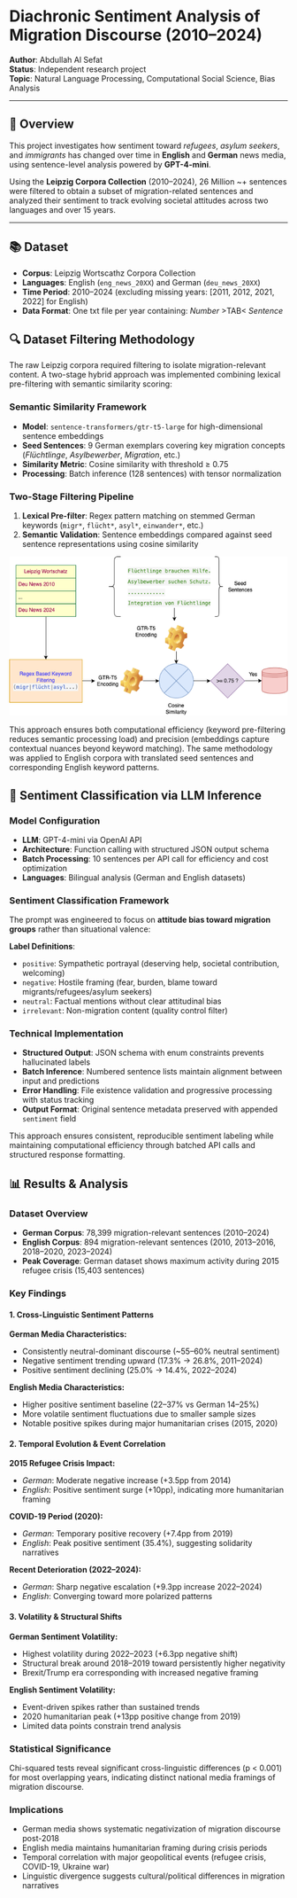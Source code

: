 # Diachronic Sentiment Analysis of Migration Discourse (2010–2024)

**Author**: Abdullah Al Sefat  
**Status**: Independent research project  
**Topic**: Natural Language Processing, Computational Social Science, Bias Analysis

---

## 🧠 Overview

This project investigates how sentiment toward *refugees*, *asylum seekers*, and *immigrants* has changed over time in **English** and **German** news media, using sentence-level analysis powered by **GPT-4-mini**.

Using the **Leipzig Corpora Collection** (2010–2024), 26 Million ~+ sentences were filtered to obtain a subset of migration-related sentences and analyzed their sentiment to track evolving societal attitudes across two languages and over 15 years.

---

## 📚 Dataset

- **Corpus**: Leipzig Wortscathz Corpora Collection 
- **Languages**: English (`eng_news_20XX`) and German (`deu_news_20XX`)
- **Time Period**: 2010–2024 (excluding missing years: [2011, 2012, 2021, 2022] for English)
- **Data Format**: One txt file per year containing: *Number* >TAB< *Sentence*

## 🔍 Dataset Filtering Methodology

The raw Leipzig corpora required filtering to isolate migration-relevant content. A two-stage hybrid approach was implemented combining lexical pre-filtering with semantic similarity scoring:

### Semantic Similarity Framework
- **Model**: `sentence-transformers/gtr-t5-large` for high-dimensional sentence embeddings
- **Seed Sentences**: 9 German exemplars covering key migration concepts (*Flüchtlinge*, *Asylbewerber*, *Migration*, etc.)
- **Similarity Metric**: Cosine similarity with threshold ≥ 0.75
- **Processing**: Batch inference (128 sentences) with tensor normalization

### Two-Stage Filtering Pipeline
1. **Lexical Pre-filter**: Regex pattern matching on stemmed German keywords (`migr*`, `flücht*`, `asyl*`, `einwander*`, etc.)
2. **Semantic Validation**: Sentence embeddings compared against seed sentence representations using cosine similarity

![Filtering Pipeline](assets/semantic_filtering.png)

This approach ensures both computational efficiency (keyword pre-filtering reduces semantic processing load) and precision (embeddings capture contextual nuances beyond keyword matching). The same methodology was applied to English corpora with translated seed sentences and corresponding English keyword patterns.

## 🤖 Sentiment Classification via LLM Inference

### Model Configuration
- **LLM**: GPT-4-mini via OpenAI API
- **Architecture**: Function calling with structured JSON output schema
- **Batch Processing**: 10 sentences per API call for efficiency and cost optimization
- **Languages**: Bilingual analysis (German and English datasets)

### Sentiment Classification Framework
The prompt was engineered to focus on **attitude bias toward migration groups** rather than situational valence:

**Label Definitions**:
- `positive`: Sympathetic portrayal (deserving help, societal contribution, welcoming)  
- `negative`: Hostile framing (fear, burden, blame toward migrants/refugees/asylum seekers)
- `neutral`: Factual mentions without clear attitudinal bias
- `irrelevant`: Non-migration content (quality control filter)

### Technical Implementation
- **Structured Output**: JSON schema with enum constraints prevents hallucinated labels
- **Batch Inference**: Numbered sentence lists maintain alignment between input and predictions
- **Error Handling**: File existence validation and progressive processing with status tracking
- **Output Format**: Original sentence metadata preserved with appended `sentiment` field

This approach ensures consistent, reproducible sentiment labeling while maintaining computational efficiency through batched API calls and structured response formatting.

## 📊 Results & Analysis

### Dataset Overview

- **German Corpus**: 78,399 migration-relevant sentences (2010–2024)  
- **English Corpus**: 894 migration-relevant sentences (2010, 2013–2016, 2018–2020, 2023–2024)  
- **Peak Coverage**: German dataset shows maximum activity during 2015 refugee crisis (15,403 sentences)

### Key Findings

#### 1. Cross-Linguistic Sentiment Patterns

**German Media Characteristics:**
- Consistently neutral-dominant discourse (~55–60% neutral sentiment)
- Negative sentiment trending upward (17.3% → 26.8%, 2011–2024)
- Positive sentiment declining (25.0% → 14.4%, 2022–2024)

**English Media Characteristics:**
- Higher positive sentiment baseline (22–37% vs German 14–25%)
- More volatile sentiment fluctuations due to smaller sample sizes
- Notable positive spikes during major humanitarian crises (2015, 2020)

#### 2. Temporal Evolution & Event Correlation

**2015 Refugee Crisis Impact:**
- *German*: Moderate negative increase (+3.5pp from 2014)
- *English*: Positive sentiment surge (+10pp), indicating more humanitarian framing

**COVID-19 Period (2020):**
- *German*: Temporary positive recovery (+7.4pp from 2019)
- *English*: Peak positive sentiment (35.4%), suggesting solidarity narratives

**Recent Deterioration (2022–2024):**
- *German*: Sharp negative escalation (+9.3pp increase 2022–2024)
- *English*: Converging toward more polarized patterns

#### 3. Volatility & Structural Shifts

**German Sentiment Volatility:**
- Highest volatility during 2022–2023 (+6.3pp negative shift)
- Structural break around 2018–2019 toward persistently higher negativity
- Brexit/Trump era corresponding with increased negative framing

**English Sentiment Volatility:**
- Event-driven spikes rather than sustained trends
- 2020 humanitarian peak (+13pp positive change from 2019)
- Limited data points constrain trend analysis

### Statistical Significance

Chi-squared tests reveal significant cross-linguistic differences (p < 0.001) for most overlapping years, indicating distinct national media framings of migration discourse.

### Implications

- German media shows systematic negativization of migration discourse post-2018  
- English media maintains humanitarian framing during crisis periods  
- Temporal correlation with major geopolitical events (refugee crisis, COVID-19, Ukraine war)  
- Linguistic divergence suggests cultural/political differences in migration narratives

